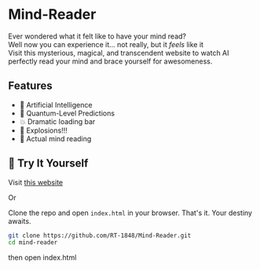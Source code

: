 # Mind-Reader
Ever wondered what it felt like to have your mind read? <br>
Well now you can experience it... not really, but it *feels* like it <br>
Visit this mysterious, magical, and transcendent website to watch AI perfectly read your mind and brace yourself for awesomeness.

## Features
- 🎩 Artificial Intelligence
- 🧮 Quantum-Level Predictions
- 💥 Dramatic loading bar
- 🤯 Explosions!!!
- 🧠 Actual mind reading

## 🚀 Try It Yourself

Visit [this website](https://mind-reader-legit.vercel.app/)

Or

Clone the repo and open `index.html` in your browser. That's it. Your destiny awaits.

```bash
git clone https://github.com/RT-1848/Mind-Reader.git
cd mind-reader
```
then open index.html
